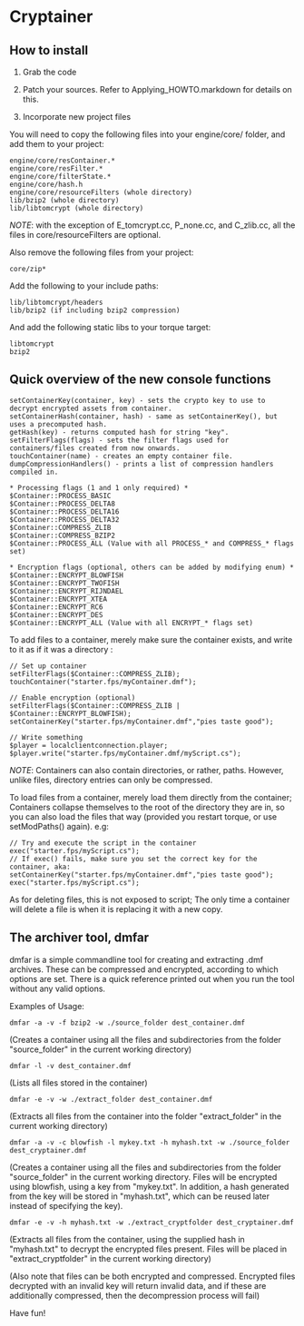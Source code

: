 # Cryptainer


## How to install

1) Grab the code

2) Patch your sources. Refer to Applying_HOWTO.markdown for details on this.

3) Incorporate new project files

You will need to copy the following files into your engine/core/ folder, and add them to your project:

    engine/core/resContainer.*
    engine/core/resFilter.*
    engine/core/filterState.*
    engine/core/hash.h
    engine/core/resourceFilters (whole directory)
    lib/bzip2 (whole directory)
    lib/libtomcrypt (whole directory)

*NOTE*: with the exception of E_tomcrypt.cc, P_none.cc, and C_zlib.cc, all the files in core/resourceFilters are optional.

Also remove the following files from your project:

    core/zip*

Add the following to your include paths:

    lib/libtomcrypt/headers
    lib/bzip2 (if including bzip2 compression)

And add the following static libs to your torque target:

    libtomcrypt
    bzip2

## Quick overview of the new console functions

    setContainerKey(container, key) - sets the crypto key to use to decrypt encrypted assets from container.
    setContainerHash(container, hash) - same as setContainerKey(), but uses a precomputed hash.
    getHash(key) - returns computed hash for string "key".
    setFilterFlags(flags) - sets the filter flags used for containers/files created from now onwards.
    touchContainer(name) - creates an empty container file.
    dumpCompressionHandlers() - prints a list of compression handlers compiled in.

    * Processing flags (1 and 1 only required) *
    $Container::PROCESS_BASIC
    $Container::PROCESS_DELTA8
    $Container::PROCESS_DELTA16
    $Container::PROCESS_DELTA32
    $Container::COMPRESS_ZLIB
    $Container::COMPRESS_BZIP2
    $Container::PROCESS_ALL (Value with all PROCESS_* and COMPRESS_* flags set)

    * Encryption flags (optional, others can be added by modifying enum) *
    $Container::ENCRYPT_BLOWFISH
    $Container::ENCRYPT_TWOFISH
    $Container::ENCRYPT_RIJNDAEL
    $Container::ENCRYPT_XTEA
    $Container::ENCRYPT_RC6
    $Container::ENCRYPT_DES
    $Container::ENCRYPT_ALL (Value with all ENCRYPT_* flags set)

To add files to a container, merely make sure the container exists, and write to it as if it was a directory :

    // Set up container
    setFilterFlags($Container::COMPRESS_ZLIB);
    touchContainer("starter.fps/myContainer.dmf");
    
    // Enable encryption (optional)
    setFilterFlags($Container::COMPRESS_ZLIB | $Container::ENCRYPT_BLOWFISH);
    setContainerKey("starter.fps/myContainer.dmf","pies taste good");
    
    // Write something
    $player = localclientconnection.player;
    $player.write("starter.fps/myContainer.dmf/myScript.cs");

*NOTE*: Containers can also contain directories, or rather, paths. However, unlike files, directory entries can only be compressed.

To load files from a container, merely load them directly from the container; Containers collapse themselves to the root of the directory they are in, so you can also load the files that way (provided you restart torque, or use setModPaths() again). e.g:

    // Try and execute the script in the container
    exec("starter.fps/myScript.cs");
    // If exec() fails, make sure you set the correct key for the container, aka:
    setContainerKey("starter.fps/myContainer.dmf","pies taste good");
    exec("starter.fps/myScript.cs");

As for deleting files, this is not exposed to script; The only time a container will delete a file is when it is replacing it with a new copy.

## The archiver tool, dmfar

dmfar is a simple commandline tool for creating and extracting .dmf archives. These can be compressed and encrypted, according to which options are set. There is a quick reference printed out when you run the tool without any valid options.

Examples of Usage:

    dmfar -a -v -f bzip2 -w ./source_folder dest_container.dmf

(Creates a container using all the files and subdirectories from the folder "source_folder" in the current working directory)

    dmfar -l -v dest_container.dmf

(Lists all files stored in the container)

    dmfar -e -v -w ./extract_folder dest_container.dmf

(Extracts all files from the container into the folder "extract_folder" in the current working directory)

    dmfar -a -v -c blowfish -l mykey.txt -h myhash.txt -w ./source_folder dest_cryptainer.dmf

(Creates a container using all the files and subdirectories from the folder "source_folder" in the current working directory. Files will be encrypted using blowfish, using a key from "mykey.txt". In addition, a hash generated from the key will be stored in "myhash.txt", which can be reused later instead of specifying the key).

    dmfar -e -v -h myhash.txt -w ./extract_cryptfolder dest_cryptainer.dmf

(Extracts all files from the container, using the supplied hash in "myhash.txt" to decrypt the encrypted files present. Files will be placed in "extract_cryptfolder" in the current working directory)

(Also note that files can be both encrypted and compressed. Encrypted files decrypted with an invalid key will return invalid data, and if these are additionally compressed, then the decompression process will fail)

Have fun!
